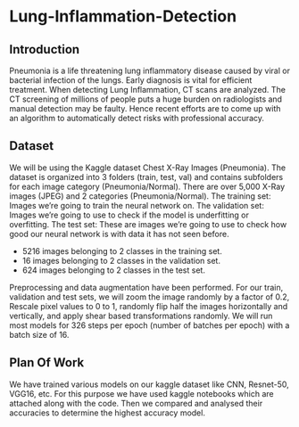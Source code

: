# Lung-Inflammation-Detection

## Introduction
Pneumonia is a life threatening lung inflammatory disease caused by viral or bacterial
infection of the lungs. Early diagnosis is vital for efficient treatment. When detecting
Lung Inflammation, CT scans are analyzed. The CT screening of millions of people puts
a huge burden on radiologists and manual detection may be faulty. Hence recent efforts
are to come up with an algorithm to automatically detect risks with professional accuracy.

## Dataset
We will be using the Kaggle dataset Chest X-Ray Images (Pneumonia). The dataset is
organized into 3 folders (train, test, val) and contains subfolders for each image category
(Pneumonia/Normal). There are over 5,000 X-Ray images (JPEG) and 2 categories
(Pneumonia/Normal).
The training set: Images we’re going to train the neural network on.
The validation set: Images we’re going to use to check if the model is underfitting or
overfitting.
The test set: These are images we’re going to use to check how good our neural network
is with data it has not seen before.
- 5216 images belonging to 2 classes in the training set.
- 16 images belonging to 2 classes in the validation set.
- 624 images belonging to 2 classes in the test set.

Preprocessing and data augmentation have been performed. For our train, validation
and test sets, we will zoom the image randomly by a factor of 0.2, Rescale pixel values to
0 to 1, randomly flip half the images horizontally and vertically, and apply shear based
transformations randomly.
We will run most models for 326 steps per epoch (number of batches per epoch) with
a batch size of 16.

## Plan Of Work
We have trained various models on our kaggle dataset like CNN, Resnet-50, VGG16, etc. For this purpose we have used kaggle notebooks which are attached along with the code. Then we compared and analysed their accuracies to determine the highest accuracy model.  
